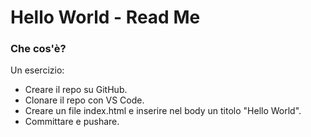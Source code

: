 # Hello World - Read Me

### Che cos'è?
Un esercizio:
- Creare il repo su GitHub.
- Clonare il repo con VS Code.
- Creare un file index.html e inserire nel body un titolo "Hello World".
- Committare e pushare.

<!-- ctrl+shift+v per vedere l'anteprima -->
